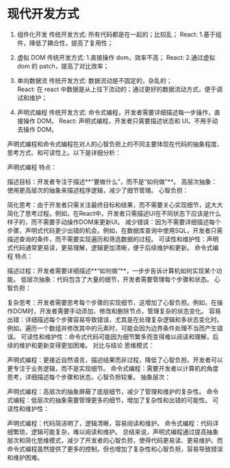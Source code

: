 # 现代开发方式

1. 组件化开发
   传统开发方式:
   所有代码都是在一起的；比较乱；
   React: 1.基于组件，降低了耦合性，提高了复用性；

2. 虚拟 DOM
   传统开发方式: 1.直接操作 dom，效率不高；
   React: 2.通过虚拟 dom 的 patch，提高了对比效率；

3. 单向数据流
   传统开发方式:
   数据流动是不固定的，杂乱的；  
   React:
   在 react 中数据是从上往下流动的；通过更好的数据流动方式，便于调试和维护；

4. 声明式编程
   传统开发方式:
   命令式编程，开发者需要详细描述每一步操作，直接操作 DOM。
   React:
   声明式编程，开发者只需要描述状态和 UI。不用手动去操作 DOM。


声明式编程和命令式编程在对人的心智负担上的不同主要体现在代码的抽象程度、思考方式、和可读性上。以下是详细分析：

声明式编程
特点：

描述目标：开发者专注于描述**“要做什么”，而不是“如何做”**。
高层次抽象：使用更高层次的抽象来描述程序逻辑，减少了细节管理。
心智负担：

简化思考：由于开发者只需关注最终目标和结果，而不需要关心实现细节，这大大简化了思考过程。例如，在React中，开发者只需描述UI在不同状态下应该是什么样子的，而不需要手动操作DOM来更新UI。
减少错误：因为不需要详细描述每个步骤，声明式代码更少出错的机会。例如，在数据库查询中使用SQL，开发者只需描述查询的条件，而不需要实现遍历和筛选数据的过程。
可读性和维护性：声明式代码通常更易读，更易理解，逻辑更加清晰，便于后续维护和更新。
命令式编程
特点：

描述过程：开发者需要详细描述**“如何做”**，一步步告诉计算机如何实现某个功能。
低层次抽象：代码包含了大量的细节，开发者需要管理每个步骤和状态。
心智负担：

复杂思考：开发者需要思考每个步骤的实现细节，这增加了心智负担。例如，在操作DOM时，开发者需要手动添加、修改和删除节点，管理复杂的状态变化。
容易出错：详细描述每个步骤容易导致错误，尤其是在处理复杂逻辑和多状态变化时。例如，遍历一个数组并修改其中的元素时，可能会因为边界条件处理不当而产生错误。
可读性和维护性：命令式代码可能因为细节繁多而变得难以阅读和理解，后续的维护和更新变得更加困难。
对比与结论
思维模式：

声明式编程：更接近自然语言，描述结果而非过程，降低了心智负担。开发者可以更专注于业务逻辑，而不是实现细节。
命令式编程：需要开发者以计算机的角度思考，详细描述每个步骤和状态，心智负担较重。
抽象层次：

声明式编程：高层次的抽象屏蔽了底层细节，减少了管理和维护的复杂性。
命令式编程：低层次的抽象需要管理更多的细节，增加了复杂性和出错的可能性。
可读性和维护性：

声明式编程：代码简洁明了，逻辑清晰，容易阅读和维护。
命令式编程：代码详细繁琐，逻辑可能复杂，难以阅读和维护。
总结来说，声明式编程通过提高抽象层次和简化思维模式，减少了开发者的心智负担，使得代码更易读、更易维护。而命令式编程虽然提供了更多的控制，但也增加了复杂性和心智负担，容易导致错误和维护困难。